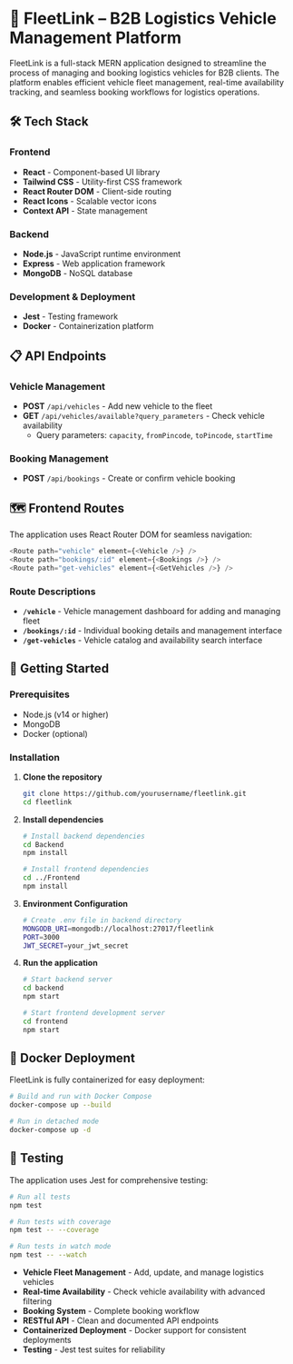# 🚚 FleetLink – B2B Logistics Vehicle Management Platform

FleetLink is a full-stack MERN application designed to streamline the process of managing and booking logistics vehicles for B2B clients. The platform enables efficient vehicle fleet management, real-time availability tracking, and seamless booking workflows for logistics operations.

## 🛠️ Tech Stack

### Frontend
- **React** - Component-based UI library
- **Tailwind CSS** - Utility-first CSS framework
- **React Router DOM** - Client-side routing
- **React Icons** - Scalable vector icons
- **Context API** - State management

### Backend
- **Node.js** - JavaScript runtime environment
- **Express** - Web application framework
- **MongoDB** - NoSQL database

### Development & Deployment
- **Jest** - Testing framework
- **Docker** - Containerization platform

## 📋 API Endpoints

### Vehicle Management
- **POST** `/api/vehicles` - Add new vehicle to the fleet
- **GET** `/api/vehicles/available?query_parameters` - Check vehicle availability
  - Query parameters: `capacity`, `fromPincode`, `toPincode`, `startTime`

### Booking Management
- **POST** `/api/bookings` - Create or confirm vehicle booking

## 🗺️ Frontend Routes

The application uses React Router DOM for seamless navigation:

```javascript
<Route path="vehicle" element={<Vehicle />} />
<Route path="bookings/:id" element={<Bookings />} />
<Route path="get-vehicles" element={<GetVehicles />} />
```

### Route Descriptions
- **`/vehicle`** - Vehicle management dashboard for adding and managing fleet
- **`/bookings/:id`** - Individual booking details and management interface
- **`/get-vehicles`** - Vehicle catalog and availability search interface

## 🚀 Getting Started

### Prerequisites
- Node.js (v14 or higher)
- MongoDB
- Docker (optional)

### Installation

1. **Clone the repository**
   ```bash
   git clone https://github.com/yourusername/fleetlink.git
   cd fleetlink
   ```

2. **Install dependencies**
   ```bash
   # Install backend dependencies
   cd Backend
   npm install

   # Install frontend dependencies
   cd ../Frontend
   npm install
   ```

3. **Environment Configuration**
   ```bash
   # Create .env file in backend directory
   MONGODB_URI=mongodb://localhost:27017/fleetlink
   PORT=3000
   JWT_SECRET=your_jwt_secret
   ```

4. **Run the application**
   ```bash
   # Start backend server
   cd backend
   npm start

   # Start frontend development server
   cd frontend
   npm start
   ```

## 🐳 Docker Deployment

FleetLink is fully containerized for easy deployment:

```bash
# Build and run with Docker Compose
docker-compose up --build

# Run in detached mode
docker-compose up -d
```

## 🧪 Testing

The application uses Jest for comprehensive testing:

```bash
# Run all tests
npm test

# Run tests with coverage
npm test -- --coverage

# Run tests in watch mode
npm test -- --watch
```

- **Vehicle Fleet Management** - Add, update, and manage logistics vehicles
- **Real-time Availability** - Check vehicle availability with advanced filtering
- **Booking System** - Complete booking workflow
- **RESTful API** - Clean and documented API endpoints
- **Containerized Deployment** - Docker support for consistent deployments
- **Testing** - Jest test suites for reliability
